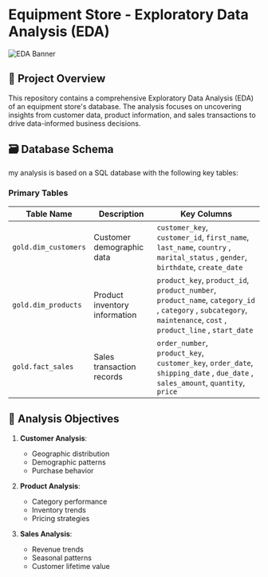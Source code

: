 # Equipment Store - Exploratory Data Analysis (EDA)

![EDA Banner](https://via.placeholder.com/800x200?text=Equipment+Store+Data+Analysis) <!-- Consider adding a relevant banner image -->

## 📌 Project Overview
This repository contains a comprehensive Exploratory Data Analysis (EDA) of an equipment store's database. The analysis focuses on uncovering insights from customer data, product information, and sales transactions to drive data-informed business decisions.

## 🗃️ Database Schema
my analysis is based on a SQL database with the following key tables:

### Primary Tables
| Table Name | Description | Key Columns |
|------------|-------------|-------------|
| `gold.dim_customers` | Customer demographic data | `customer_key`, `customer_id`, `first_name`, `last_name`, `country` , `marital_status` , `gender`, `birthdate`, `create_date`|
| `gold.dim_products` | Product inventory information |`product_key`, `product_id`, `product_number`, `product_name`, `category_id` , `category` , `subcategory`, `maintenance`, `cost`  , `product_line` , `start_date` |
| `gold.fact_sales` | Sales transaction records | `order_number`, `product_key`, `customer_key`, `order_date`, `shipping_date` , `due_date` , `sales_amount`, `quantity`, `price` |

## 🎯 Analysis Objectives
1. **Customer Analysis**:
   - Geographic distribution
   - Demographic patterns
   - Purchase behavior

2. **Product Analysis**:
   - Category performance
   - Inventory trends
   - Pricing strategies

3. **Sales Analysis**:
   - Revenue trends
   - Seasonal patterns
   - Customer lifetime value




